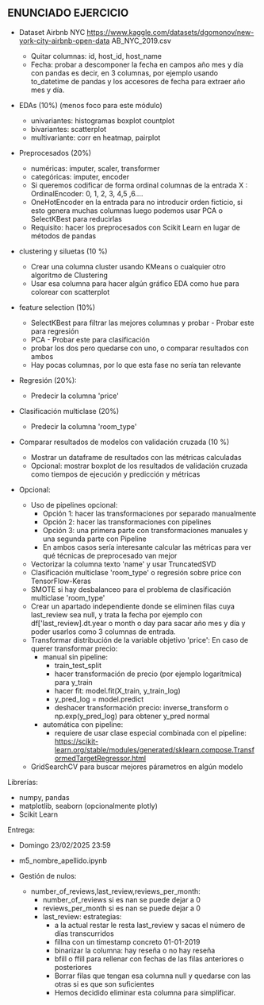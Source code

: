 ## ENUNCIADO EJERCICIO

* Dataset Airbnb NYC https://www.kaggle.com/datasets/dgomonov/new-york-city-airbnb-open-data AB_NYC_2019.csv
    * Quitar columnas: id, host_id, host_name
    * Fecha: probar a descomponer la fecha en campos año mes y día con pandas es decir, en 3 columnas, por ejemplo usando to_datetime de pandas y los accesores de fecha para extraer año mes y día.

* EDAs (10%) (menos foco para este módulo)
    * univariantes: histogramas boxplot countplot
    * bivariantes: scatterplot
    * multivariante: corr en heatmap, pairplot
* Preprocesados (20%)
    * numéricas: imputer, scaler, transformer
    * categóricas: imputer, encoder
    * Si queremos codificar de forma ordinal columnas de la entrada X : OrdinalEncoder: 0, 1, 2, 3, 4,5 ,6....
    * OneHotEncoder en la entrada para no introducir orden ficticio, si esto genera muchas columnas luego podemos usar PCA o SelectKBest para reducirlas
    * Requisito: hacer los preprocesados con Scikit Learn en lugar de métodos de pandas
* clustering y siluetas (10 %)
    * Crear una columna cluster usando KMeans o cualquier otro algoritmo de Clustering
    * Usar esa columna para hacer algún gráfico EDA como hue para colorear con scatterplot
* feature selection (10%)
    * SelectKBest para filtrar las mejores columnas y probar - Probar este para regresión
    * PCA - Probar este para clasificación
    * probar los dos pero quedarse con uno, o comparar resultados con ambos
    * Hay pocas columnas, por lo que esta fase no sería tan relevante
* Regresión (20%):
    * Predecir la columna 'price'
* Clasificación multiclase (20%)
    * Predecir la columna 'room_type'
* Comparar resultados de modelos con validación cruzada (10 %)
    * Mostrar un dataframe de resultados con las métricas calculadas
    * Opcional: mostrar boxplot de los resultados de validación cruzada como tiempos de ejecución y predicción y métricas

* Opcional:
    * Uso de pipelines opcional:
        * Opción 1: hacer las transformaciones por separado manualmente
        * Opción 2: hacer las transformaciones con pipelines
        * Opción 3: una primera parte con transformaciones manuales y una segunda parte con Pipeline
        * En ambos casos sería interesante calcular las métricas para ver qué técnicas de preprocesado van mejor
    * Vectorizar la columna texto 'name' y usar TruncatedSVD
    * Clasificación multiclase 'room_type' o regresión sobre price con TensorFlow-Keras
    * SMOTE si hay desbalanceo para el problema de clasificación multiclase 'room_type'
    * Crear un apartado independiente donde se eliminen filas cuya last_review sea null, y trata la fecha por ejemplo con df['last_review].dt.year o month o day para sacar año mes y día y poder usarlos como 3 columnas de entrada.
    * Transformar distribución de la variable objetivo 'price': En caso de querer transformar precio:
        * manual sin pipeline:
            * train_test_split
            * hacer transformación de precio (por ejemplo logarítmica) para y_train
            * hacer fit: model.fit(X_train, y_train_log)
            * y_pred_log = model.predict
            * deshacer transformación precio: inverse_transform o np.exp(y_pred_log) para obtener y_pred normal
        * automática con pipeline:
            * requiere de usar clase especial combinada con el pipeline: https://scikit-learn.org/stable/modules/generated/sklearn.compose.TransformedTargetRegressor.html
    * GridSearchCV para buscar mejores párametros en algún modelo


Librerías:

* numpy, pandas
* matplotlib, seaborn (opcionalmente plotly)
* Scikit Learn

Entrega:

* Domingo 23/02/2025 23:59
* m5_nombre_apellido.ipynb

* Gestión de nulos:
    * number_of_reviews,last_review,reviews_per_month:
        * number_of_reviews si es nan se puede dejar a 0
        * reviews_per_month si es nan se puede dejar a 0
        * last_review: estrategias:
            * a la actual restar le resta last_review y sacas el número de días transcurridos
            * fillna con un timestamp concreto 01-01-2019
            * binarizar la columna: hay reseña o no hay reseña
            * bfill o ffill para rellenar con fechas de las filas anteriores o posteriores
            * Borrar filas que tengan esa columna null y quedarse con las otras si es que son suficientes
            * Hemos decidido eliminar esta columna para simplificar.

